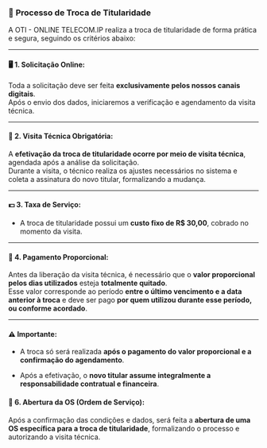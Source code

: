 
### 🔄 **Processo de Troca de Titularidade**

A OTI - ONLINE TELECOM.IP realiza a troca de titularidade de forma prática e segura, seguindo os critérios abaixo:

---

#### 🖥️ **1. Solicitação Online:**

Toda a solicitação deve ser feita **exclusivamente pelos nossos canais digitais**.  
Após o envio dos dados, iniciaremos a verificação e agendamento da visita técnica.

---

#### 🚐 **2. Visita Técnica Obrigatória:**

A **efetivação da troca de titularidade ocorre por meio de visita técnica**, agendada após a análise da solicitação.  
Durante a visita, o técnico realiza os ajustes necessários no sistema e coleta a assinatura do novo titular, formalizando a mudança.

---

#### 💵 **3. Taxa de Serviço:**

- A troca de titularidade possui um **custo fixo de R$ 30,00**, cobrado no momento da visita.

---

#### 📅 **4. Pagamento Proporcional:**

Antes da liberação da visita técnica, é necessário que o **valor proporcional pelos dias utilizados** esteja **totalmente quitado**.  
Esse valor corresponde ao período **entre o último vencimento e a data anterior à troca** e deve ser pago **por quem utilizou durante esse período, ou conforme acordado**.

---

#### ⚠️ **Importante:**

- A troca só será realizada **após o pagamento do valor proporcional e a confirmação do agendamento**.
    
- Após a efetivação, o **novo titular assume integralmente a responsabilidade contratual e financeira**.


#### 📝 **6. Abertura da OS (Ordem de Serviço):**

Após a confirmação das condições e dados, será feita a **abertura de uma OS específica para a troca de titularidade**, formalizando o processo e autorizando a visita técnica.